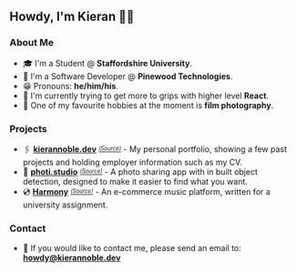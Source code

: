 ## Howdy, I'm Kieran 🙋‍♂️

### About Me

- 🎓 I'm a Student @ **Staffordshire University**.
- 💼 I'm a Software Developer @ **Pinewood Technologies**.
- 😁 Pronouns: **he/him/his**.
- 🎯 I'm currently trying to get more to grips with higher level **React**.
- 🏓 One of my favourite hobbies at the moment is **film photography**.

### Projects

- 🖇️ **[kierannoble.dev](https://kierannoble.dev/)** <sup><sub>_[(Source)](https://github.com/AyloKieran/kierannoble.dev)_</sub></sup> - My personal portfolio, showing a few past projects and holding employer information such as my CV.
- 📸 **[photi.studio](https://photi.studio/)** <sup><sub>_[(Source)](https://github.com/AyloKieran/photi.studio)_</sub></sup> - A photo sharing app with in built object detection, designed to make it easier to find what you want.
- 💿 **[Harmony](https://harmony.aylo.net/)** <sup><sub>_[(Source)](https://github.com/AyloKieran/UNI-Y2-CC_Harmony)_</sub></sup> - An e-commerce music platform, written for a university assignment.

### Contact

- 📨 If you would like to contact me, please send an email to: **[howdy@kierannoble.dev](mailto:howdy@kierannoble.dev)**
